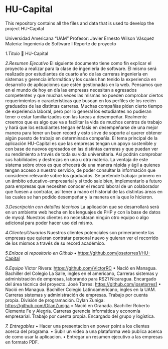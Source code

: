 # HU-Capital
This repository contains all the files and data that is used to develop the project HU-Capital

Universidad Americana “UAM” 
Profesor: Javier Ernesto Wilson Vásquez
Materia: Ingeniería de Software I
Reporte de proyecto

*1.Titulo*
	HU-Capital

*2.Resumen Ejecutivo*
El siguiente documento tiene como fin explicar el proyecto a realizar para la clase de ingeniería de software. El mismo será realizado por estudiantes de cuarto año de las carreras ingeniería en sistemas y gerencia informática y los cuales han tenido la experiencia en desarrollo de aplicaciones que estén gestionadas en la web.
Pensamos que en el mundo de hoy en día las empresas necesitan a egresados competentes y que muchas veces las mismas no pueden comprobar ciertos requerimientos o características que buscan en los perfiles de los recién graduados de las distintas carreras. Muchas compañías piden cierto tiempo de experiencia laboral, pero por lo general los estudiantes no pudieran tener o estar familiarizados con las tareas a desempeñar. 
Realmente creemos que es algo que va a facilitar la vida de muchos centros de trabajo y hará que los estudiantes tengan énfasis en desempeñarse de una mejor manera para tener un buen record y esto sirve de soporte al querer obtener algún puesto de trabajo en determinada compañía. 
El tema principal de la aplicación HU-Capital es que las empresas tengan un apoyo sostenible y con base de nuevos egresados en las distintas carreras y que puedan ver su rendimiento a través de toda su vida universitaria. Así podrán comprobar sus habilidades y destrezas en una u otra materia. La ventaja de este sistema sobre otros es que ofrecerá de una manera rápida y ágil a quienes tengan acceso a nuestro servicio, de poder consultar la información que consideren relevante sobre los graduados.
Se pretende trabajar primero en un ámbito educativo-empresarial y si todo sale bien, implementarlo a futuro para empresas que necesiten conocer el record laboral de un colaborador que fuesen a contratar, así tener a mano el historial de las distintas áreas en las cuales se han podido desempeñar y la manera en la que lo hicieron.

*3.Descripción con detalles técnicos*
La aplicación que se desarrollará será en un ambiente web hecha en los lenguajes de PHP y con la base de datos de mysql. Nuestros clientes no necesitaran ningún otro equipo o algo adicional para poder hacer uso del mismo.

*4.Clientes/Usuarios*
Nuestros clientes potenciales son primeramente las empresas que quieran contratar personal nuevo y quieran ver el recorrido de los mismos a través de su record académico. 

*5.Enlace al repositorio en Github*
•	https://github.com/josetorres1/HU-Capital

*6.Equipo*
Victor Rivera: https://github.com/VictorRC
•	Nació en Managua. Bachiller del Colegio La Salle, ingles en el americano, Carreras sistemas y administración de empresas, laborando para RS21 Nicaragua. Encargado del área técnica del proyecto.
José Torres: https://github.com/josetorres1
•	Nació en Managua. Bachiller Colegio Latinoamericano, ingles en la UAM. Carreras sistemas y administración de empresas. Trabajo por cuenta propia. División de programación. 
Dylan Zuniga: https://github.com/DilanZuniga
•	Nació en Granada. Bachiller Roberto Clemente Fe y Alegría. Carreras gerencia informática y economía empresarial. Trabajo por cuenta propia. Encargado del grupo y logística.

*7. Entregables*
• Hacer una presentacion en power point a los clientes acerca del programa.
• Subir un video a una plataforma web publica acerca de como usar la aplicacion.
• Entregar un resumen ejecutivo a las empresas en formato PDF.
